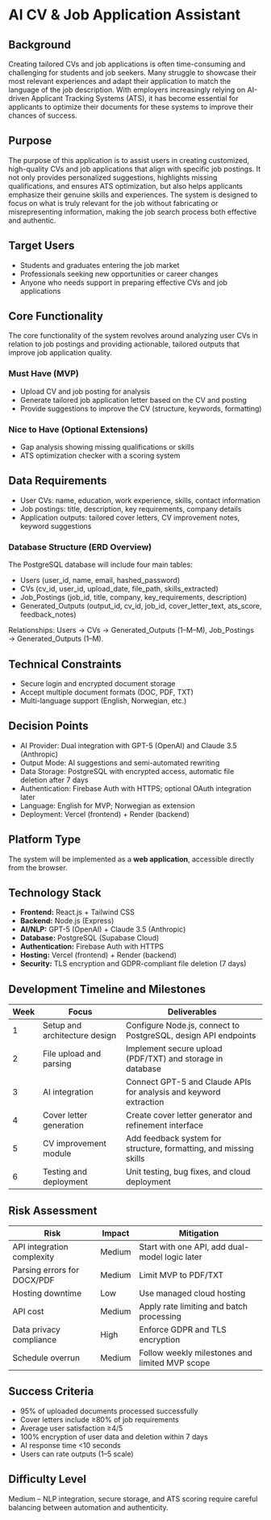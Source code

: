 # AI CV & Job Application Assistant

## Background
Creating tailored CVs and job applications is often time-consuming and challenging for students and job seekers. Many struggle to showcase their most relevant experiences and adapt their application to match the language of the job description. With employers increasingly relying on AI-driven Applicant Tracking Systems (ATS), it has become essential for applicants to optimize their documents for these systems to improve their chances of success.

## Purpose
The purpose of this application is to assist users in creating customized, high-quality CVs and job applications that align with specific job postings. It not only provides personalized suggestions, highlights missing qualifications, and ensures ATS optimization, but also helps applicants emphasize their genuine skills and experiences. The system is designed to focus on what is truly relevant for the job without fabricating or misrepresenting information, making the job search process both effective and authentic.

## Target Users
- Students and graduates entering the job market  
- Professionals seeking new opportunities or career changes  
- Anyone who needs support in preparing effective CVs and job applications  

## Core Functionality
The core functionality of the system revolves around analyzing user CVs in relation to job postings and providing actionable, tailored outputs that improve job application quality.

### Must Have (MVP)
- Upload CV and job posting for analysis  
- Generate tailored job application letter based on the CV and posting  
- Provide suggestions to improve the CV (structure, keywords, formatting)  

### Nice to Have (Optional Extensions)
- Gap analysis showing missing qualifications or skills  
- ATS optimization checker with a scoring system  

## Data Requirements
- User CVs: name, education, work experience, skills, contact information  
- Job postings: title, description, key requirements, company details  
- Application outputs: tailored cover letters, CV improvement notes, keyword suggestions  

### Database Structure (ERD Overview)
The PostgreSQL database will include four main tables:  
- Users (user_id, name, email, hashed_password)  
- CVs (cv_id, user_id, upload_date, file_path, skills_extracted)  
- Job_Postings (job_id, title, company, key_requirements, description)  
- Generated_Outputs (output_id, cv_id, job_id, cover_letter_text, ats_score, feedback_notes)  

Relationships: Users → CVs → Generated_Outputs (1–M–M), Job_Postings → Generated_Outputs (1–M).  

## Technical Constraints
- Secure login and encrypted document storage  
- Accept multiple document formats (DOC, PDF, TXT)  
- Multi-language support (English, Norwegian, etc.)  

## Decision Points
- AI Provider: Dual integration with GPT-5 (OpenAI) and Claude 3.5 (Anthropic)  
- Output Mode: AI suggestions and semi-automated rewriting  
- Data Storage: PostgreSQL with encrypted access, automatic file deletion after 7 days  
- Authentication: Firebase Auth with HTTPS; optional OAuth integration later  
- Language: English for MVP; Norwegian as extension  
- Deployment: Vercel (frontend) + Render (backend)  

## Platform Type
The system will be implemented as a **web application**, accessible directly from the browser.

## Technology Stack
- **Frontend:** React.js + Tailwind CSS  
- **Backend:** Node.js (Express)  
- **AI/NLP:** GPT-5 (OpenAI) + Claude 3.5 (Anthropic)  
- **Database:** PostgreSQL (Supabase Cloud)  
- **Authentication:** Firebase Auth with HTTPS  
- **Hosting:** Vercel (frontend) + Render (backend)  
- **Security:** TLS encryption and GDPR-compliant file deletion (7 days)  

## Development Timeline and Milestones
| Week | Focus | Deliverables |
|------|--------|--------------|
| 1 | Setup and architecture design | Configure Node.js, connect to PostgreSQL, design API endpoints |
| 2 | File upload and parsing | Implement secure upload (PDF/TXT) and storage in database |
| 3 | AI integration | Connect GPT-5 and Claude APIs for analysis and keyword extraction |
| 4 | Cover letter generation | Create cover letter generator and refinement interface |
| 5 | CV improvement module | Add feedback system for structure, formatting, and missing skills |
| 6 | Testing and deployment | Unit testing, bug fixes, and cloud deployment |

## Risk Assessment
| Risk | Impact | Mitigation |
|------|--------|------------|
| API integration complexity | Medium | Start with one API, add dual-model logic later |
| Parsing errors for DOCX/PDF | Medium | Limit MVP to PDF/TXT |
| Hosting downtime | Low | Use managed cloud hosting |
| API cost | Medium | Apply rate limiting and batch processing |
| Data privacy compliance | High | Enforce GDPR and TLS encryption |
| Schedule overrun | Medium | Follow weekly milestones and limited MVP scope |

## Success Criteria
- 95% of uploaded documents processed successfully  
- Cover letters include ≥80% of job requirements  
- Average user satisfaction ≥4/5  
- 100% encryption of user data and deletion within 7 days  
- AI response time <10 seconds  
- Users can rate outputs (1–5 scale)  

## Difficulty Level
Medium – NLP integration, secure storage, and ATS scoring require careful balancing between automation and authenticity.
